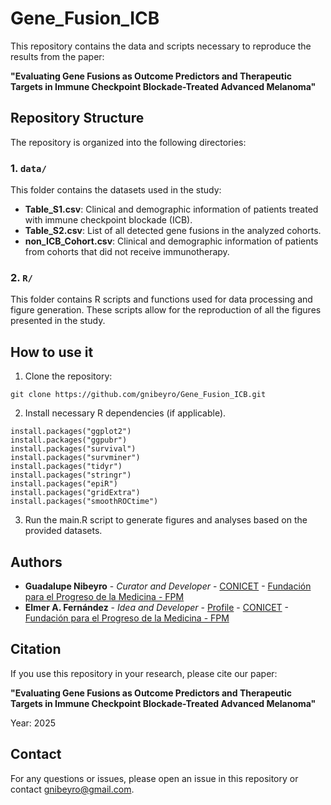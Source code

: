 # Gene_Fusion_ICB

This repository contains the data and scripts necessary to reproduce the results from the paper:

**"Evaluating Gene Fusions as Outcome Predictors and Therapeutic Targets in Immune Checkpoint Blockade-Treated Advanced Melanoma"**

## Repository Structure

The repository is organized into the following directories:

### 1. `data/`
This folder contains the datasets used in the study:
- **Table_S1.csv**: Clinical and demographic information of patients treated with immune checkpoint blockade (ICB).
- **Table_S2.csv**: List of all detected gene fusions in the analyzed cohorts.
- **non_ICB_Cohort.csv**: Clinical and demographic information of patients from cohorts that did not receive immunotherapy.

### 2. `R/`
This folder contains R scripts and functions used for data processing and figure generation. These scripts allow for the reproduction of all the figures presented in the study.

## How to use it

1. Clone the repository:

```
git clone https://github.com/gnibeyro/Gene_Fusion_ICB.git

```
2. Install necessary R dependencies (if applicable).

```
install.packages("ggplot2")
install.packages("ggpubr")
install.packages("survival")
install.packages("survminer")
install.packages("tidyr")
install.packages("stringr")
install.packages("epiR")
install.packages("gridExtra")
install.packages("smoothROCtime")

```

3. Run the main.R script to generate figures and analyses based on the provided datasets.

## Authors

- **Guadalupe Nibeyro** - *Curator and Developer* - [CONICET](http://www.conicet.gov.ar) - [Fundación para el Progreso de la Medicina - FPM](https://fpmlab.org.ar/) 
- **Elmer A. Fernández** - *Idea and Developer* - [Profile](https://www.researchgate.net/profile/Elmer_Fernandez) - [CONICET](http://www.conicet.gov.ar) - [Fundación para el Progreso de la Medicina - FPM](https://fpmlab.org.ar/) 

## Citation

If you use this repository in your research, please cite our paper:

**"Evaluating Gene Fusions as Outcome Predictors and Therapeutic Targets in Immune Checkpoint Blockade-Treated Advanced Melanoma"**

Year: 2025

## Contact
For any questions or issues, please open an issue in this repository or contact gnibeyro@gmail.com.


